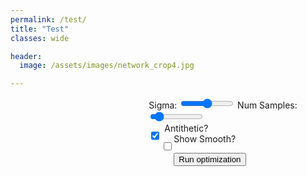 ```yaml
---
permalink: /test/
title: "Test"
classes: wide

header:
  image: /assets/images/network_crop4.jpg

---
```

<style>
  #plot-container {
    display: flex;
    justify-content: space-between;
    align-items: center;
  }
  #plot {
    width: 65%;
  }
  .slider {
    width: 30%;
  }
</style>

<div id="plot-container">
  <div id="plot"></div>
  <div>
    <label for="sigma">Sigma:</label>
    <input class="slider" type="range" min="0" max="2" step="0.01" value="1" id="sigma">
    <label for="num-samples">Num Samples:</label>
    <input class="slider" type="range" min="1" max="100" step="1" value="10" id="num-samples">
    <div>
        <input type="checkbox" id="cb_antithetic" checked style="float: left; margin-top: 14px;">
        <div style="margin-left: 25px;">
             Antithetic?
        </div>
    </div>
    <div>
        <input type="checkbox" id="cb_showsmoothed" style="float: left; margin-top: 14px;">
        <div style="margin-left: 25px;">
             Show Smooth?
        </div>
    </div>
    <button style="float: left; margin-top: 14px;" onclick="optimize()">Run optimization</button>
  </div>
</div>

<script src="https://cdn.plot.ly/plotly-latest.min.js"></script>
<script>
  
function stepEdge(x) {
	return x < 0 ? 1 : 0; 
}

function calcGradGaussian(x, sigma) {
		// already sampling the positivized function here 
    return (Math.abs(x) / Math.pow(sigma, 2)) * calcGaussian(x, sigma=sigma);
}

function gradGaussianKernel(x, sigma) {
	return -(x / Math.pow(sigma, 2)) * calcGaussian(x, sigma=sigma);
}

function get_pdf(x, sigma) {
	return 0.5 * sigma * Math.sqrt(2.0 * Math.PI) * x;
}

function calcGaussian(x, sigma) {
  return 1.0 / (sigma * Math.sqrt(2 * Math.PI)) * Math.exp(-Math.pow(x, 2) / (2 * Math.pow(sigma, 2)));
}

// sample from a standard normal, N(0,1)
function boxmueller() {
  return Math.sqrt(-2 * Math.log(Math.random())) * Math.cos(2 * Math.PI * Math.random());
}

// convert standard normal samples to scaled normal 
function sampleGaussian(sigma = 1.0) {
  return sigma * boxmueller();
}

function mc_estimate(f_x, p_x) {
	var N = f_x.length; 
  var estimate = 0.0; 
  for (var i = 0; i < N; i += 1) {
  	estimate += f_x[i] / p_x[i];
  }
  return estimate / N; 
}

function convolve(theta, n_samples, samples, sigma) {
	var outputs = []; var pdfs = [];
  
  for(var i = 0; i < n_samples; i+=1) {
  	var tau = samples[i];
    var pdf = get_pdf(tau, sigma); 
    var w = gradGaussianKernel(tau, sigma);
    
    var theta_p = theta - tau; 
    var weighted_fn_val = stepEdge(theta_p) * w; 
    
    outputs.push(weighted_fn_val); 
    pdfs.push(pdf);
  }
  
  return mc_estimate(outputs, pdfs);
}

function icdf(x, sigma) {
	if (x > 0.5) {
  	return Math.sqrt(-2.0 * Math.pow(sigma, 2) * Math.log(-2.0 * (x - 1.0)));
  } else {
  	return Math.sqrt(-2.0 * Math.pow(sigma, 2) * Math.log(2.0 * x));
  }
}

function clean_random(x) {
	var eps = 0.0001
  if (x < eps) {x += eps;}					// too close to zero 
  if (x - 0.5 < eps) {x -= eps;}		// too close to 0.5
  if (0.5 - x < eps) {x += eps;}		// too close to 0.5
  if (1.0 - x < eps) {x -= eps;}		// too close to 1
  return x; 
} 


function getGradGaussianSamples(n_samples, sigma, antithetic) {
	var samples = [] 
  var f_x = []
  var p_x = []
  for (var i = 0; i < n_samples; i++) {
  	// var rand = Math.random();
    var rand = clean_random(Math.random());
    var x_i = icdf(rand, sigma) * (rand < 0.5 ? -1.0 : 1.0); 
    samples.push(x_i);
    
    if (antithetic) {
    	var arand = 1.0 - rand; 
      var x_i = icdf(rand, sigma) * (arand < 0.5 ? -1.0 : 1.0); 
    	samples.push(x_i);
    }
  }  
  
  // calculcate sample value and pdf 
  for (var i = 0; i<samples.length; i+=1){
    var f_xi = Math.abs(samples[i]) / Math.pow(sigma, 2) * calcGaussian(samples[i], sigma);
    var p_xi = 0.5 * sigma * Math.sqrt(2.0 * Math.PI) * f_xi;
    f_x.push(f_xi);
    p_x.push(p_xi); 
  }
  
  return [samples, f_x, p_x];
}

function getGaussianSamples(n_samples, sigma, antithetic) {
	var samples = []
  var p_x = []
  for (var i = 0; i < n_samples; i++) {
    var x_i = sampleGaussian(sigma);
    samples.push(x_i);
    if (antithetic) {samples.push(x_i * -1.0);}
  }
  
  // calc sample value 
  for (var i = 0; i < samples.length; i+=1) {
  	p_x.push(calcGaussian(samples[i], sigma=sigma));
  }
	return [samples, p_x]; 
}

// Define the data for the Gaussian distribution
var x = [], y_gauss = [], y_gradgauss = [], y_step = [], sigma = 1;
for (var i = -5; i < 5; i += 0.01) {
  x.push(i);
  y_step.push(stepEdge(i));
  y_gauss.push(calcGaussian(i, sigma = sigma));
  y_gradgauss.push(calcGradGaussian(i, sigma=sigma));
}

// Create the initial plot, declare all the traces 
var gaussianTrace = {
  x: x,
  y: y_gauss,
  name: 'Gaussian',
  type: 'scatter',
  opacity: 0.25
};
var gradGaussianTrace = {
  x: x,
  y: y_gradgauss,
  name: 'Grad. of Gaussian',
  type: 'scatter',
  marker: {color: 'rgb(0, 0, 0)'}
};
var stepTrace = {
  x: x,
  y: y_step,
  name: 'Step Function',
  type: 'scatter'
};
var sampleTrace = {
    x: [],
    y: [],
    name: 'Samples',
    mode: 'markers',
    opacity: 0.5,
    marker: {
      size: 7,
      symbol: 'diamond',
      color: 'black'
    }
};
var sampleTrace_gg = {
    x: [],
    y: [],
    name: 'Samples_gg',
    mode: 'markers',
    opacity: 0.8,
    marker: {
      size: 7,
      symbol: 'diamond',
      color: 'black'
    }
};  
var smoothedFn = {
  x: [],
  y: [],
  name: 'Smoothed',
  type: 'scatter',
  marker: {color: 'rgb(255, 0, 255)'}
};
var layout = {
  title: 'Gaussian Distribution Test',
  xaxis: {title: 'x'},
  yaxis: {title: 'y'},
  legend: {orientation: 'h'}
};
Plotly.newPlot('plot', [gaussianTrace, stepTrace, gradGaussianTrace, sampleTrace, sampleTrace_gg], layout);

var sigmaSlider = document.getElementById('sigma');
var numSamplesSlider = document.getElementById('num-samples');
var smoothed_checkbox = document.getElementById('cb_showsmoothed');
var antithetic_checkbox = document.getElementById('cb_antithetic');

[sigmaSlider, numSamplesSlider].forEach(function(element) {
   element.addEventListener('input', function() {
      update_plots();
   });
});

smoothed_checkbox.addEventListener('change', function() {
	if (!smoothed_checkbox.checked) {Plotly.deleteTraces('plot', 5);}
  else {
  	Plotly.addTraces('plot', smoothedFn);
    update_plots();
  }
})


function update_plots(){
	
  sigma = parseFloat(sigmaSlider.value);
  var numSamples = parseInt(numSamplesSlider.value);
  
  // update gaussian plots: for gradgaussian, plot pdf, to have same scale easier 
  for (var i = 0; i < x.length; i++) {
    y_gauss[i] = calcGaussian(x[i], sigma = sigma);
    y_gradgauss[i] = 0.5 * sigma * Math.sqrt(2.0 * Math.PI) * calcGradGaussian(x[i], sigma=sigma);		
  }
  Plotly.update('plot', {y: [y_gauss]}, {}, 0,);				// {} is update for layout, 0 is selector index
  Plotly.update('plot', {y: [y_gradgauss]}, {}, 2,);		// {} is update for layout, 0 is selector index
  
  // update samples: get samples and update the plots 
  var nsamples_real = antithetic_checkbox.checked ? Math.round(numSamples / 2.0) : numSamples; 
	const [xsampled_gauss, ysampled_gauss] = getGaussianSamples(nsamples_real, sigma, antithetic_checkbox.checked);
  const [x_gradG, y_gradG, pdf_gradG] = getGradGaussianSamples(nsamples_real, sigma, antithetic_checkbox.checked);

	Plotly.update('plot', {x: [xsampled_gauss], y: [ysampled_gauss]}, {}, 3);		
  Plotly.update('plot', {x: [x_gradG], y: [pdf_gradG]}, {}, 4);
  
  if (!smoothed_checkbox.checked) {
  	return;
  } else {
  
    // go through all x's, for every x make a "smoothed" y-val by sampling N pts from the current
    // x coordiante, and then querying and averaging their fn value
    var smoothed = []
    for(var i = 0; i < x.length; i+=1) {
      var theta = x[i]		// go from -5 to 5 

      const [xg, yg, pdf_g] = getGradGaussianSamples(nsamples_real, sigma, antithetic_checkbox.checked);
      //const [xg, yg] = getGaussianSamples(numSamples, sigma, antithetic_checkbox.checked);

      var fn_avg = 0.0
      var fn_vals = [];
      var pdfs = []
      for (var j=0; j < xg.length; j+=1) {
        var theta_perturbed = theta - xg[j]; 
        fn_avg += stepEdge(theta_perturbed);
        //fn_vals.push(stepEdge(theta_perturbed));
        //pdfs.push(pdf_g[j]);
      }

      smoothed.push(fn_avg / numSamples); 
      //smoothed.push(mc_estimate(fn_vals, pdfs)); 
    }

    Plotly.update('plot', {x: [x], y: [smoothed]}, {}, 5);
  }
}


</script>
